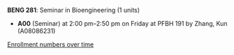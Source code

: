 **BENG 281**: Seminar in Bioengineering (1 units)

- **A00** (Seminar) at 2:00 pm–2:50 pm on Friday at PFBH 191 by Zhang, Kun (A08086231)

[Enrollment numbers over time](./BENG281.tsv)
